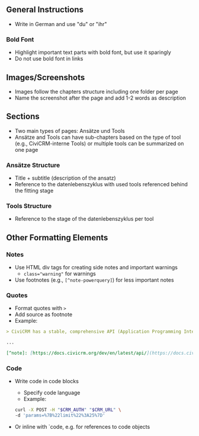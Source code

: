 ## General Instructions

- Write in German and use "du" or "ihr"

### Bold Font

- Highlight important text parts with bold font, but use it sparingly
- Do not use bold font in links

## Images/Screenshots

- Images follow the chapters structure including one folder per page
- Name the screenshot after the page and add 1-2 words as description

## Sections

- Two main types of pages: Ansätze und Tools
- Ansätze and Tools can have sub-chapters based on the type of tool (e.g., CiviCRM-interne Tools) or multiple tools can be summarized on one page

### Ansätze Structure

- Title + subtitle (description of the ansatz)
- Reference to the datenlebenszyklus with used tools referenced behind the fitting stage

### Tools Structure

- Reference to the stage of the datenlebenszyklus per tool

## Other Formatting Elements

### Notes

- Use HTML div tags for creating side notes and important warnings
    - `class="warning"` for warnings
- Use footnotes (e.g., `[^note-powerquery]`) for less important notes

### Quotes

- Format quotes with `>`
- Add source as footnote
- Example:

```markdown
> CiviCRM has a stable, comprehensive API (Application Programming Interface)...[^note]

...

[^note]: [https://docs.civicrm.org/dev/en/latest/api/](https://docs.civicrm.org/dev/en/latest/api/)
```

### Code

- Write code in code blocks
    - Specify code language
    - Example:

    ```bash
    curl -X POST -H "$CRM_AUTH" "$CRM_URL" \
    -d 'params=%7B%22limit%22%3A25%7D'
    ```
- Or inline with `code, e.g. for references to code objects